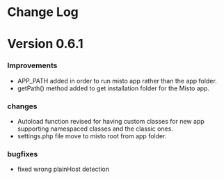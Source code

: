 Change Log
===============================
# Version 0.6.1
### Improvements
- APP_PATH added in order to run misto app rather than the app folder.
- getPath() method added to get installation folder for the Misto app.

### changes
- Autoload function revised for having custom classes for new app supporting namespaced classes and the classic ones.
- settings.php file move to misto root from app folder.

### bugfixes
- fixed wrong plainHost detection

